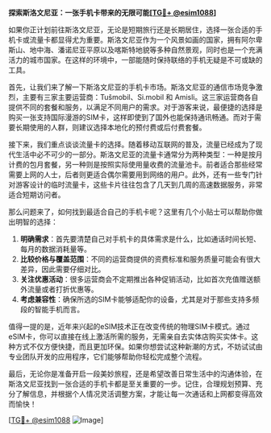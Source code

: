 **探索斯洛文尼亚：一张手机卡带来的无限可能[[TG💪+ @esim1088](https://t.me/s/esim1088)]**

如果你正计划前往斯洛文尼亚，无论是短期旅行还是长期居住，选择一张合适的手机卡或流量卡都显得尤为重要。斯洛文尼亚作为一个风景如画的国家，拥有阿尔卑斯山、地中海、潘诺尼亚平原以及喀斯特地貌等多种自然景观，同时也是一个充满活力的城市国家。在这样的环境中，一部能随时保持联络的手机无疑是不可或缺的工具。

首先，让我们来了解一下斯洛文尼亚的手机卡市场。斯洛文尼亚的通信市场竞争激烈，主要有三家主要运营商：Tušmobil、Si.mobil 和 Amisli。这三家运营商各自提供不同的套餐和服务，以满足不同用户的需求。对于游客来说，最便捷的选择是购买一张支持国际漫游的SIM卡，这样即使到了国外也能保持通讯畅通。而对于需要长期使用的人群，则建议选择本地化的预付费或后付费套餐。

接下来，我们重点谈谈流量卡的选择。随着移动互联网的普及，流量已经成为了现代生活中必不可少的一部分。斯洛文尼亚的流量卡通常分为两种类型：一种是按月计费的包月套餐，另一种则是按照实际使用量收费的流量池卡。前者适合那些经常需要上网的人士，后者则更适合偶尔需要用到网络的用户。此外，还有一些专门针对游客设计的临时流量卡，这些卡片往往包含了几天到几周的高速数据服务，非常适合短期访问者。

那么问题来了，如何找到最适合自己的手机卡呢？这里有几个小贴士可以帮助你做出明智的选择：

1. **明确需求**：首先要清楚自己对手机卡的具体需求是什么，比如通话时间长短、每月的数据消耗量等。
2. **比较价格与覆盖范围**：不同的运营商提供的资费标准和服务质量可能会有很大差异，因此需要仔细对比。
3. **关注优惠活动**：很多运营商会不定期推出各种促销活动，比如首次充值赠送额外流量或者打折优惠等。
4. **考虑兼容性**：确保所选的SIM卡能够适配你的设备，尤其是对于那些支持多频段的智能手机而言。

值得一提的是，近年来兴起的eSIM技术正在改变传统的物理SIM卡模式。通过eSIM卡，你可以直接在线上激活所需的服务，无需亲自去实体店购买实体卡。这种方式不仅方便快捷，而且更加环保。如果你想尝试这种新潮的方式，不妨试试由专业团队开发的应用程序，它们能够帮助你轻松完成整个流程。

最后，无论你是准备开启一段美妙旅程，还是希望改善日常生活中的沟通体验，在斯洛文尼亚找到一张合适的手机卡都是至关重要的一步。记住，合理规划预算、充分了解信息，并根据个人情况灵活调整方案，才能让每一次通话和上网都变得高效而愉快！

[[TG💪+ @esim1088](https://t.me/s/esim1088) ![Image](https://i.postimg.cc/4NQfJmqS/Snipaste-2025-05-13-00-14-12.png)]